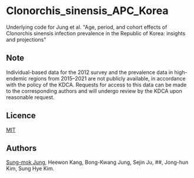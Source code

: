 # Clonorchis_sinensis_APC_Korea

Underlying code for Jung et al. "Age, period, and cohort effects of Clonorchis sinensis infection prevalence in the Republic of Korea: insights and projections"

## Note
Individual-based data for the 2012 survey and the prevalence data in high-endemic regions from 2015–2021 are not publicly available, in accordance with the policy of the KDCA. Requests for access to this data can be made to the corresponding authors and will undergo review by the KDCA upon reasonable request.

## Licence
[MIT](https://github.com/SungmokJung/Clonorchis_sinensis_APC_Korea?tab=MIT-1-ov-file#readme)

## Authors
[Sung-mok Jung](https://github.com/SungmokJung), Heewon Kang, Bong-Kwang Jung, Sejin Ju, ##, Jong-hun Kim, Sung Hye Kim.

